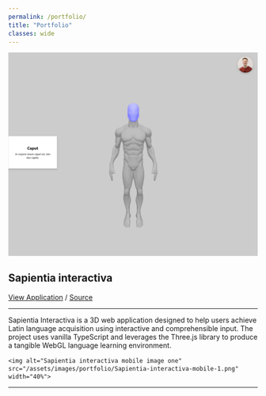 ```yaml
---
permalink: /portfolio/
title: "Portfolio"
classes: wide
---
```


<a href="https://sapientia-interactiva.daveshanahan.com">![Sapientia interactiva main image one](/assets/images/portfolio/Sapientia-interactiva-main-1.png)</a>

## Sapientia interactiva

[View Application](https://sapientia-interactiva.daveshanahan.com) / [Source](https://github.com/dave-shanahan/Sapientia-Interactiva)

<hr class="separator" />

<div class="portfolio-section-container">
    <p class="portfolio-section-child-text">Sapientia Interactiva is a 3D web application designed to help users achieve Latin language acquisition using interactive and comprehensible input. The project uses vanilla TypeScript and leverages the Three.js library to produce a tangible WebGL language learning environment.</p>


    <img alt="Sapientia interactiva mobile image one" src="/assets/images/portfolio/Sapientia-interactiva-mobile-1.png" width="40%">

</div>


<hr class="separator" />